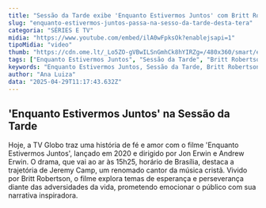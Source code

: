```yaml
---
title: "Sessão da Tarde exibe 'Enquanto Estivermos Juntos' com Britt Robertson"
slug: "enquanto-estivermos-juntos-passa-na-sesso-da-tarde-desta-tera"
categoria: "SÉRIES E TV"
midia: "https://www.youtube.com/embed/ilA0wFpksOk?enablejsapi=1"
tipoMidia: "video"
thumb: "https://cdn.ome.lt/_Lo5ZO-gVBwILSnGmhCk8hYIRZg=/480x360/smart/extras/conteudos/enquantoestivermosjuntos.jpg"
tags: ["Enquanto Estivermos Juntos", "Sessão da Tarde", "Britt Robertson", "filme", "TV Globo"]
keywords: "Enquanto Estivermos Juntos, Sessão da Tarde, Britt Robertson, filme, TV Globo"
author: "Ana Luiza"
data: "2025-04-29T11:17:43.632Z"
---
```


## 'Enquanto Estivermos Juntos' na Sessão da Tarde

Hoje, a TV Globo traz uma história de fé e amor com o filme 'Enquanto Estivermos Juntos', lançado em 2020 e dirigido por Jon Erwin e Andrew Erwin. O drama, que vai ao ar às 15h25, horário de Brasília, destaca a trajetória de Jeremy Camp, um renomado cantor da música cristã. Vivido por Britt Robertson, o filme explora temas de esperança e perseverança diante das adversidades da vida, prometendo emocionar o público com sua narrativa inspiradora.